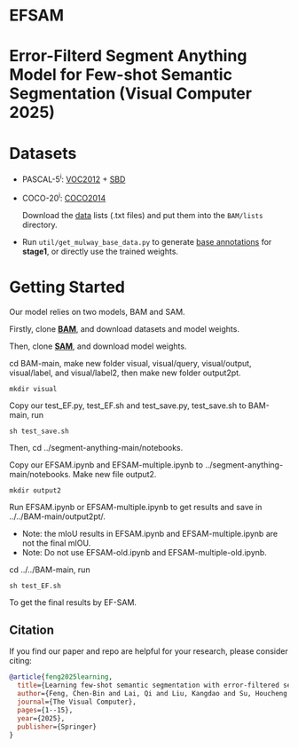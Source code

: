 # EFSAM
# Error-Filterd Segment Anything Model for Few-shot Semantic Segmentation (Visual Computer 2025)

# Datasets

- PASCAL-5<sup>i</sup>:  [VOC2012](http://host.robots.ox.ac.uk/pascal/VOC/voc2012/) + [SBD](http://home.bharathh.info/pubs/codes/SBD/download.html)

- COCO-20<sup>i</sup>:  [COCO2014](https://cocodataset.org/#download)

   Download the [data](https://mailnwpueducn-my.sharepoint.com/:u:/g/personal/langchunbo_mail_nwpu_edu_cn/ESvJvL7X86pNqK5LSaKwK0sByDLwNx0kh73PVJJ_m1vSCg?e=RBjfKp) lists (.txt files) and put them into the `BAM/lists` directory. 

- Run `util/get_mulway_base_data.py` to generate [base annotations](https://mailnwpueducn-my.sharepoint.com/:f:/g/personal/langchunbo_mail_nwpu_edu_cn/Eg7-69tgeE5Em5jEHUyvafEBA9Gj9ZCtCNV-N8rtcxySKg?e=dFvKW5) for **stage1**, or directly use the trained weights.

# Getting Started

Our model relies on two models, BAM and SAM.

Firstly, clone **[BAM](https://github.com/chunbolang/BAM)**, and download datasets and model weights.

Then, clone **[SAM](https://github.com/facebookresearch/segment-anything)**, and download model weights.

cd BAM-main, make new folder visual, visual/query, visual/output, visual/label, and visual/label2, then make new folder output2pt.
```
mkdir visual
```

Copy our test_EF.py, test_EF.sh and test_save.py, test_save.sh to BAM-main, run 

```
sh test_save.sh
```

Then, cd ../segment-anything-main/notebooks.

Copy our EFSAM.ipynb and EFSAM-multiple.ipynb to ../segment-anything-main/notebooks. Make new file output2.
```
mkdir output2
```
Run EFSAM.ipynb or EFSAM-multiple.ipynb to get results and save in ../../BAM-main/output2pt/. 
- Note: the mIoU results in EFSAM.ipynb and EFSAM-multiple.ipynb are not the final mIOU.
- Note: Do not use EFSAM-old.ipynb and EFSAM-multiple-old.ipynb.

cd ../../BAM-main, run
```
sh test_EF.sh
```
To get the final results by EF-SAM.

## Citation
If you find our paper and repo are helpful for your research, please consider citing:

```bibtex
@article{feng2025learning,
  title={Learning few-shot semantic segmentation with error-filtered segment anything model},
  author={Feng, Chen-Bin and Lai, Qi and Liu, Kangdao and Su, Houcheng and Chen, Hao and Luo, Kaixi and Vong, Chi-Man},
  journal={The Visual Computer},
  pages={1--15},
  year={2025},
  publisher={Springer}
}
```

